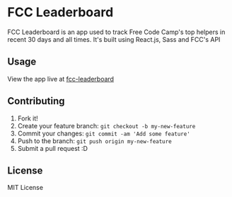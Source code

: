 # FCC Leaderboard

FCC Leaderboard is an app used to track Free Code Camp's top helpers in recent 30 days and all times. It's built using React.js, Sass and FCC's API

## Usage

View the app live at [fcc-leaderboard](https://billdevcode.github.io/projects/fcc-leaderboard/index.html)

## Contributing

1. Fork it!
2. Create your feature branch: `git checkout -b my-new-feature`
3. Commit your changes: `git commit -am 'Add some feature'`
4. Push to the branch: `git push origin my-new-feature`
5. Submit a pull request :D

## License

MIT License
